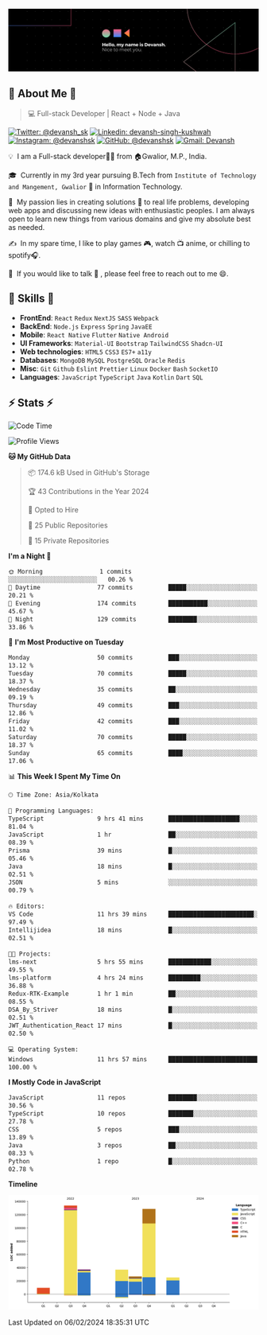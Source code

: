 ![Banner](./Devansh%20Singh%20Banner.png)

## 👋 About Me 👋

> 💻 Full-stack Developer | React + Node + Java

[![Twitter: @devansh_sk](https://img.shields.io/twitter/follow/devansh_sk?style=social)](https://twitter.com/devansh_sk)
[![Linkedin: devansh-singh-kushwah](https://img.shields.io/badge/-Devansh%20Singh%20Kushwah-blue?style=flat-square&logo=Linkedin&logoColor=white&link=https://www.linkedin.com/in/devanshsk/)](https://www.linkedin.com/in/devanshsk/)
[![Instagram: @devanshsk](https://img.shields.io/badge/-devanshsk-E4405F?style=flat-square&logo=instagram&logoColor=white)](https://instagram.com/devanshsk)
[![GitHub: @devanshsk](https://img.shields.io/github/followers/devanshsk?label=follow&style=social)](https://github.com/devanshsk)
[![Gmail: Devansh](https://img.shields.io/badge/Gmail-D14836?style=flat-square&logo=gmail&logoColor=white)](mailto:work.devanshsk@gmail.com)

💡 &nbsp;I am a Full-stack developer🧑‍💻 from 🏠Gwalior, M.P., India.

🎓 &nbsp;Currently in my 3rd year pursuing B.Tech from `Institute of Technology and Mangement, Gwalior` 🏫 in Information Technology.

🌱 &nbsp;My passion lies in creating solutions 🚩 to real life problems, developing web apps and discussing new ideas with enthusiastic peoples.
I am always open to learn new things from various domains and give my absolute best as needed.

✍️ &nbsp;In my spare time, I like to play games 🎮, watch 📺 anime, or chilling to spotify🎧.

💬 &nbsp;If you would like to talk 👋 , please feel free to reach out to me 😄.

##  🎉 Skills  🎉
- **FrontEnd**: `React` `Redux` `NextJS` `SASS` `Webpack`
- **BackEnd**: `Node.js` `Express` `Spring` `JavaEE`
- **Mobile**: `React Native` `Flutter` `Native Android`
- **UI Frameworks**: `Material-UI` `Bootstrap` `TailwindCSS` `Shadcn-UI`
- **Web technologies**: `HTML5` `CSS3` `ES7+` `a11y`
- **Databases**: `MongoDB` `MySQL` `PostgreSQL` `Oracle` `Redis`
- **Misc**: `Git` `Github` `Eslint` `Prettier` `Linux` `Docker` `Bash` `SocketIO`
- **Languages**: `JavaScript` `TypeScript` `Java` `Kotlin` `Dart` `SQL`

## ⚡ Stats ⚡
<!--START_SECTION:waka-->
![Code Time](http://img.shields.io/badge/Code%20Time-49%20hrs%2058%20mins-blue)

![Profile Views](http://img.shields.io/badge/Profile%20Views-91-blue)

**🐱 My GitHub Data** 

> 📦 174.6 kB Used in GitHub's Storage 
 > 
> 🏆 43 Contributions in the Year 2024
 > 
> 💼 Opted to Hire
 > 
> 📜 25 Public Repositories 
 > 
> 🔑 15 Private Repositories 
 > 
**I'm a Night 🦉** 

```text
🌞 Morning                1 commits           ░░░░░░░░░░░░░░░░░░░░░░░░░   00.26 % 
🌆 Daytime                77 commits          █████░░░░░░░░░░░░░░░░░░░░   20.21 % 
🌃 Evening                174 commits         ███████████░░░░░░░░░░░░░░   45.67 % 
🌙 Night                  129 commits         ████████░░░░░░░░░░░░░░░░░   33.86 % 
```
📅 **I'm Most Productive on Tuesday** 

```text
Monday                   50 commits          ███░░░░░░░░░░░░░░░░░░░░░░   13.12 % 
Tuesday                  70 commits          █████░░░░░░░░░░░░░░░░░░░░   18.37 % 
Wednesday                35 commits          ██░░░░░░░░░░░░░░░░░░░░░░░   09.19 % 
Thursday                 49 commits          ███░░░░░░░░░░░░░░░░░░░░░░   12.86 % 
Friday                   42 commits          ███░░░░░░░░░░░░░░░░░░░░░░   11.02 % 
Saturday                 70 commits          █████░░░░░░░░░░░░░░░░░░░░   18.37 % 
Sunday                   65 commits          ████░░░░░░░░░░░░░░░░░░░░░   17.06 % 
```


📊 **This Week I Spent My Time On** 

```text
🕑︎ Time Zone: Asia/Kolkata

💬 Programming Languages: 
TypeScript               9 hrs 41 mins       ████████████████████░░░░░   81.04 % 
JavaScript               1 hr                ██░░░░░░░░░░░░░░░░░░░░░░░   08.39 % 
Prisma                   39 mins             █░░░░░░░░░░░░░░░░░░░░░░░░   05.46 % 
Java                     18 mins             █░░░░░░░░░░░░░░░░░░░░░░░░   02.51 % 
JSON                     5 mins              ░░░░░░░░░░░░░░░░░░░░░░░░░   00.79 % 

🔥 Editors: 
VS Code                  11 hrs 39 mins      ████████████████████████░   97.49 % 
Intellijidea             18 mins             █░░░░░░░░░░░░░░░░░░░░░░░░   02.51 % 

🐱‍💻 Projects: 
lms-next                 5 hrs 55 mins       ████████████░░░░░░░░░░░░░   49.55 % 
lms-platform             4 hrs 24 mins       █████████░░░░░░░░░░░░░░░░   36.88 % 
Redux-RTK-Example        1 hr 1 min          ██░░░░░░░░░░░░░░░░░░░░░░░   08.55 % 
DSA_By_Striver           18 mins             █░░░░░░░░░░░░░░░░░░░░░░░░   02.51 % 
JWT_Authentication_React 17 mins             █░░░░░░░░░░░░░░░░░░░░░░░░   02.50 % 

💻 Operating System: 
Windows                  11 hrs 57 mins      █████████████████████████   100.00 % 
```

**I Mostly Code in JavaScript** 

```text
JavaScript               11 repos            ████████░░░░░░░░░░░░░░░░░   30.56 % 
TypeScript               10 repos            ███████░░░░░░░░░░░░░░░░░░   27.78 % 
CSS                      5 repos             ███░░░░░░░░░░░░░░░░░░░░░░   13.89 % 
Java                     3 repos             ██░░░░░░░░░░░░░░░░░░░░░░░   08.33 % 
Python                   1 repo              █░░░░░░░░░░░░░░░░░░░░░░░░   02.78 % 
```



**Timeline**

![Lines of Code chart](https://raw.githubusercontent.com/DevanshSK/DevanshSK/main/assets/bar_graph.png)


 Last Updated on 06/02/2024 18:35:31 UTC
<!--END_SECTION:waka-->
